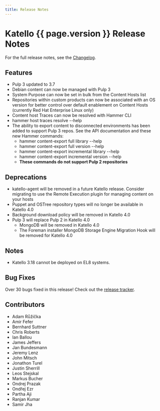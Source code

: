 ```yaml
---
title: Release Notes
---
```


# Katello {{ page.version }} Release Notes

For the full release notes, see the [Changelog](https://github.com/Katello/katello/blob/KATELLO-3.18/CHANGELOG.md).

## Features
* Pulp 3 updated to 3.7
* Debian content can now be managed with Pulp 3
* System Purpose can now be set in bulk from the Content Hosts list
* Repositories within custom products can now be associated with an OS version for better control over default enablement on Content Hosts (currently Red Hat Enterprise Linux only)
* Content host Traces can now be resolved with Hammer CLI
 * hammer host traces resolve --help
* The ability to export content to disconnected environments has been added to support Pulp 3 repos. See the API documentation and these new Hammer commands:
  * hammer content-export full library --help
  * hammer content-export full version --help
  * hammer content-export incremental library --help
  * hammer content-export incremental version --help
  * **These commands do not support Pulp 2 repositories**

## Deprecations
* katello-agent will be removed in a future Katello release. Consider migrating to use the Remote Execution plugin for managing content on your hosts
* Puppet and OSTree repository types will no longer be available in Katello 4.0
* Background download policy will be removed in Katello 4.0
* Pulp 3 will replace Pulp 2 in Katello 4.0
  * MongoDB will be removed in Katello 4.0
  * The Foreman installer MongoDB Storage Engine Migration Hook will be removed for Katello 4.0 

## Notes

* Katello 3.18 cannot be deployed on EL8 systems.

## Bug Fixes

Over 30 bugs fixed in this release! Check out the [release tracker](https://projects.theforeman.org/projects/katello/issues?c%5B%5D=tracker&c%5B%5D=status&c%5B%5D=priority&c%5B%5D=subject&c%5B%5D=author&c%5B%5D=assigned_to&c%5B%5D=updated_on&c%5B%5D=category&c%5B%5D=fixed_version&f%5B%5D=status_id&f%5B%5D=fixed_version_id&f%5B%5D=tracker_id&f%5B%5D=&group_by=&op%5Bfixed_version_id%5D=%3D&op%5Bstatus_id%5D=c&op%5Btracker_id%5D=%3D&page=1&set_filter=1&sort=id%3Adesc&utf8=%E2%9C%93&v%5Bfixed_version_id%5D%5B%5D=1272&v%5Btracker_id%5D%5B%5D=1).

## Contributors
* Adam Růžička
* Amir Fefer
* Bernhard Suttner
* Chris Roberts
* Ian Ballou
* James Jeffers
* Jan Bundesmann
* Jeremy Lenz
* John Mitsch
* Jonathon Turel
* Justin Sherrill
* Leos Stejskal
* Markus Bucher
* Ondrej Prazak
* Ondřej Ezr
* Partha Aji
* Ranjan Kumar
* Samir Jha
